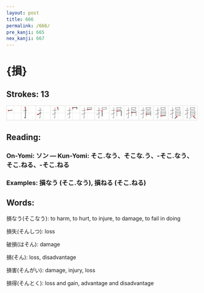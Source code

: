 ```yaml
---
layout: post
title: 666
permalink: /666/
pre_kanji: 665
nex_kanji: 667
---
```


# {損}

## Strokes: 13

<div class="stroke"><img src="../images/E6908D.png" /></div>

## Reading:

### On-Yomi: ソン &mdash; Kun-Yomi: そこ.なう、そこな.う、-そこ.なう、そこ.ねる、-そこ.ねる

### Examples: 損なう (そこ.なう), 損ねる (そこ.ねる)

## Words:

損なう(そこなう): to harm, to hurt, to injure, to damage, to fail in doing

損失(そんしつ): loss

破損(はそん): damage

損(そん): loss, disadvantage

損害(そんがい): damage, injury, loss

損得(そんとく): loss and gain, advantage and disadvantage
